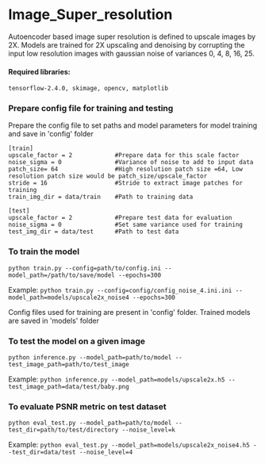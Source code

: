 # Image_Super_resolution

Autoencoder based image super resolution is defined to upscale images by 2X. 
Models are trained for 2X upscaling and denoising by corrupting the input low resolution images with gaussian noise of variances 0, 4, 8, 16, 25.

#### Required libraries: 
`tensorflow-2.4.0, skimage, opencv, matplotlib`

### Prepare config file for training and testing
Prepare the config file to set paths and model parameters for model training and save in 'config' folder

```
[train]
upscale_factor = 2            #Prepare data for this scale factor
noise_sigma = 0               #Variance of noise to add to input data
patch_size= 64                #High resolution patch size =64, Low resolution patch size would be patch_size/upscale_factor
stride = 16                   #Stride to extract image patches for training
train_img_dir = data/train    #Path to training data

[test]
upscale_factor = 2            #Prepare test data for evaluation
noise_sigma = 0               #Set same variance used for training
test_img_dir = data/test      #Path to test data
```



### To train the model

```python train.py --config=path/to/config.ini --model_path=/path/to/save/model --epochs=300```

Example:
```python train.py --config=config/config_noise_4.ini.ini --model_path=models/upscale2x_noise4 --epochs=300```

Config files used for training are present in 'config' folder. Trained models are saved in 'models' folder

### To test the model on a given image

```python inference.py --model_path=path/to/model --test_image_path=path/to/test_image```

Example:
```python inference.py --model_path=models/upscale2x.h5 --test_image_path=data/test/baby.png```

### To evaluate PSNR metric on test dataset 

```python eval_test.py --model_path=path/to/model --test_dir=path/to/test/directory --noise_level=k```

Example:
```python eval_test.py --model_path=models/upscale2x_noise4.h5 --test_dir=data/test --noise_level=4```

